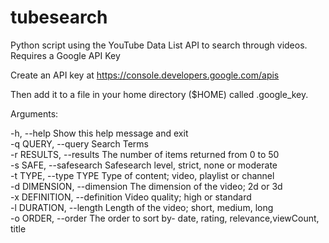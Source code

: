 # tubesearch
Python script using the YouTube Data List API to search through videos.  Requires a Google API Key  

Create an API key at https://console.developers.google.com/apis 

Then add it to a file in your home directory ($HOME) called .google_key.

Arguments:

  -h, --help                  Show this help message and exit  
  -q QUERY, --query           Search Terms  
  -r RESULTS, --results       The number of items returned from 0 to 50  
  -s SAFE, --safesearch       Safesearch level, strict, none or moderate  
  -t TYPE, --type TYPE        Type of content; video, playlist or channel  
  -d DIMENSION, --dimension   The dimension of the video; 2d or 3d  
  -x DEFINITION, --definition Video quality; high or standard  
  -l DURATION, --length       Length of the video; short, medium, long  
  -o ORDER, --order           The order to sort by- date, rating, relevance,viewCount, title  
